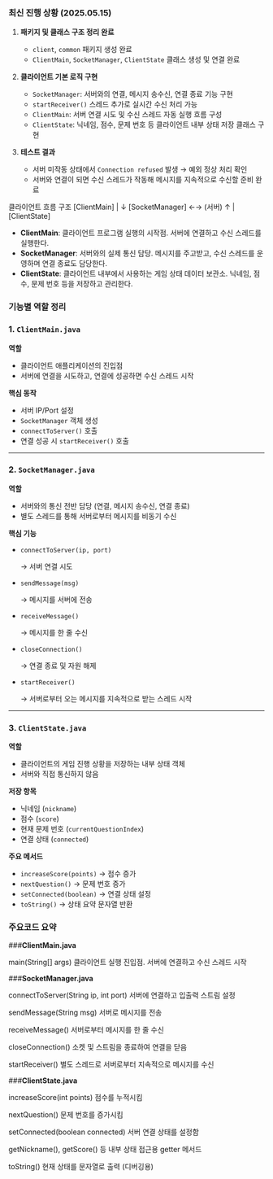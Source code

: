 ### 최신 진행 상황 (2025.05.15)

1. **패키지 및 클래스 구조 정리 완료**
    - `client`, `common` 패키지 생성 완료
    - `ClientMain`, `SocketManager`, `ClientState` 클래스 생성 및 연결 완료
      
2. **클라이언트 기본 로직 구현**
    - `SocketManager`: 서버와의 연결, 메시지 송수신, 연결 종료 기능 구현
    - `startReceiver()` 스레드 추가로 실시간 수신 처리 가능
    - `ClientMain`: 서버 연결 시도 및 수신 스레드 자동 실행 흐름 구성
    - `ClientState`: 닉네임, 점수, 문제 번호 등 클라이언트 내부 상태 저장 클래스 구현

3. **테스트 결과**
    - 서버 미작동 상태에서 `Connection refused` 발생 → 예외 정상 처리 확인
    - 서버와 연결이 되면 수신 스레드가 작동해 메시지를 지속적으로 수신할 준비 완료




클라이언트 흐름 구조
[ClientMain]
     |
     ↓
[SocketManager] ←→ (서버)
     ↑
     |
[ClientState]

- **ClientMain**: 클라이언트 프로그램 실행의 시작점. 서버에 연결하고 수신 스레드를 실행한다.
- **SocketManager**: 서버와의 실제 통신 담당. 메시지를 주고받고, 수신 스레드를 운영하며 연결 종료도 담당한다.
- **ClientState**: 클라이언트 내부에서 사용하는 게임 상태 데이터 보관소. 닉네임, 점수, 문제 번호 등을 저장하고 관리한다.





### **기능별 역할 정리**

### 1. `ClientMain.java`

**역할**

- 클라이언트 애플리케이션의 진입점
- 서버에 연결을 시도하고, 연결에 성공하면 수신 스레드 시작

**핵심 동작**

- 서버 IP/Port 설정
- `SocketManager` 객체 생성
- `connectToServer()` 호출
- 연결 성공 시 `startReceiver()` 호출

---

### 2. `SocketManager.java`

**역할**

- 서버와의 통신 전반 담당 (연결, 메시지 송수신, 연결 종료)
- 별도 스레드를 통해 서버로부터 메시지를 비동기 수신

**핵심 기능**

- `connectToServer(ip, port)`
    
    → 서버 연결 시도
    
- `sendMessage(msg)`
    
    → 메시지를 서버에 전송
    
- `receiveMessage()`
    
    → 메시지를 한 줄 수신
    
- `closeConnection()`
    
    → 연결 종료 및 자원 해제
    
- `startReceiver()`
    
    → 서버로부터 오는 메시지를 지속적으로 받는 스레드 시작
    

---

### 3. `ClientState.java`

**역할**

- 클라이언트의 게임 진행 상황을 저장하는 내부 상태 객체
- 서버와 직접 통신하지 않음

**저장 항목**

- 닉네임 (`nickname`)
- 점수 (`score`)
- 현재 문제 번호 (`currentQuestionIndex`)
- 연결 상태 (`connected`)

**주요 메서드**

- `increaseScore(points)` → 점수 증가
- `nextQuestion()` → 문제 번호 증가
- `setConnected(boolean)` → 연결 상태 설정
- `toString()` → 상태 요약 문자열 반환





### **주요코드 요약**

###**ClientMain.java**

main(String[] args)	                    클라이언트 실행 진입점. 서버에 연결하고 수신 스레드 시작


###**SocketManager.java**

connectToServer(String ip, int port)	  서버에 연결하고 입출력 스트림 설정

sendMessage(String msg)	                서버로 메시지를 전송

receiveMessage()	                      서버로부터 메시지를 한 줄 수신

closeConnection()	                      소켓 및 스트림을 종료하여 연결을 닫음

startReceiver()	                        별도 스레드로 서버로부터 지속적으로 메시지를 수신


###**ClientState.java**

increaseScore(int points)	              점수를 누적시킴

nextQuestion()	                        문제 번호를 증가시킴

setConnected(boolean connected)	        서버 연결 상태를 설정함

getNickname(), getScore() 등	          내부 상태 접근용 getter 메서드

toString()	                            현재 상태를 문자열로 출력 (디버깅용)



